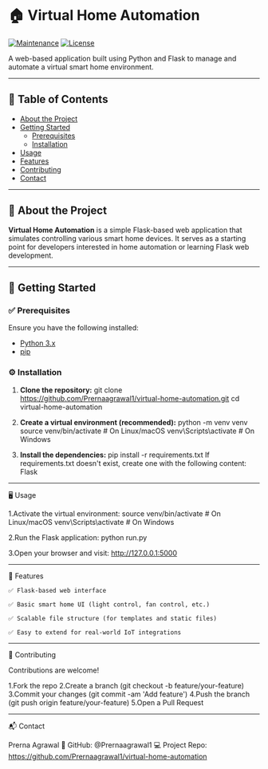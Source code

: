 # 🏠 Virtual Home Automation

[![Maintenance](https://img.shields.io/badge/Maintained%3F-yes-green.svg)](https://GitHub.com/Prernaagrawal1/virtual-home-automation/graphs/commit-activity)
[![License](https://img.shields.io/github/license/Prernaagrawal1/virtual-home-automation)](LICENSE)

A web-based application built using Python and Flask to manage and automate a virtual smart home environment.

---

## 📑 Table of Contents

- [About the Project](#about-the-project)
- [Getting Started](#getting-started)
  - [Prerequisites](#prerequisites)
  - [Installation](#installation)
- [Usage](#usage)
- [Features](#features)
- [Contributing](#contributing)
- [Contact](#contact)

---

## 🧠 About the Project

**Virtual Home Automation** is a simple Flask-based web application that simulates controlling various smart home devices. 
It serves as a starting point for developers interested in home automation or learning Flask web development.

---

## 🚀 Getting Started

### ✅ Prerequisites

Ensure you have the following installed:

- [Python 3.x](https://www.python.org/downloads/)
- [pip](https://pypi.org/project/pip/)

### ⚙️ Installation

1. **Clone the repository:**
git clone https://github.com/Prernaagrawal1/virtual-home-automation.git
cd virtual-home-automation

2. **Create a virtual environment (recommended):**
python -m venv venv
source venv/bin/activate  # On Linux/macOS
venv\Scripts\activate     # On Windows

3. **Install the dependencies:**
pip install -r requirements.txt
If requirements.txt doesn't exist, create one with the following content:
Flask

---

🖥️ Usage

1.Activate the virtual environment:
source venv/bin/activate  # On Linux/macOS
venv\Scripts\activate     # On Windows

2.Run the Flask application:
python run.py

3.Open your browser and visit: http://127.0.0.1:5000

---

🌟 Features

    ✅ Flask-based web interface

    ✅ Basic smart home UI (light control, fan control, etc.)

    ✅ Scalable file structure (for templates and static files)

    ✅ Easy to extend for real-world IoT integrations

---

🤝 Contributing

Contributions are welcome!

1.Fork the repo
2.Create a branch (git checkout -b feature/your-feature)
3.Commit your changes (git commit -am 'Add feature')
4.Push the branch (git push origin feature/your-feature)
5.Open a Pull Request

---

📬 Contact

Prerna Agrawal
🔗 GitHub: @Prernaagrawal1
💻 Project Repo: https://github.com/Prernaagrawal1/virtual-home-automation



